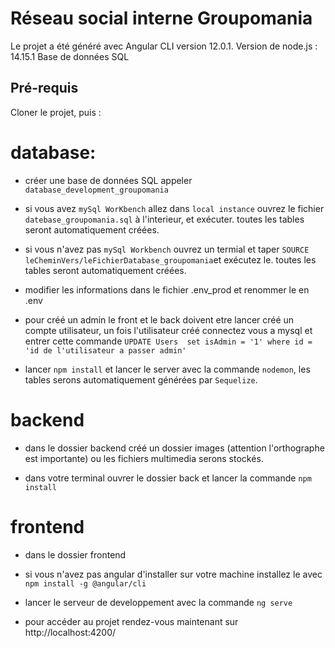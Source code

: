 # Réseau social interne Groupomania

Le projet a été généré avec Angular CLI version 12.0.1.
Version de node.js : 14.15.1
Base de données SQL

 ## Pré-requis
Cloner le projet, puis :
  
   # database:
   - créer une base de données SQL appeler `database_development_groupomania`
   
   - si vous avez `mySql WorKbench` allez dans `local instance` ouvrez le fichier `datebase_groupomania.sql` à l'interieur, et exécuter.
     toutes les tables seront automatiquement créées.
   - si vous n'avez pas `mySql Workbench` ouvrez un termial et taper `SOURCE leCheminVers/leFichierDatabase_groupomania`et exécutez le.
     toutes les tables seront automatiquement créées.
 

   - modifier les informations dans le fichier .env_prod et renommer le en .env
   
   - pour créé un admin le front et le back doivent etre lancer créé un compte utilisateur, un fois l'utilisateur créé connectez vous a mysql et entrer                   cette commande `UPDATE Users  set isAdmin = '1' where id = 'id de l'utilisateur a passer admin'`
   
   - lancer `npm install` et lancer le server avec la commande `nodemon`, les tables serons automatiquement générées par `Sequelize`.


   # backend
   
   - dans le dossier backend créé un dossier images (attention l'orthographe est importante) ou les fichiers multimedia serons stockés.
   
   - dans votre terminal ouvrer le dossier back et lancer la commande `npm install`


   # frontend
   
   - dans le dossier frontend 
   
   - si vous n'avez pas angular d'installer sur votre machine installez le avec `npm install -g @angular/cli`
   
   - lancer le serveur de developpement avec la commande `ng serve`
   
   - pour accéder au projet rendez-vous maintenant sur  http://localhost:4200/
